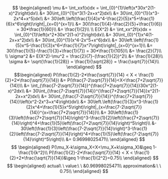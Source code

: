 $$
\begin{aligned}
  \mu &= \int_xxf(x)dx = \int_{0}^{1}\left(x*30x^2(1-x)^2\right)dx\\
  &= 30\int_{0}^{1}x^3(1-2x+x^2)dx\\
  &= 30\int_{0}^{1}(x^3-2x^4+x^5)dx\\
  &= 30\left.\left(\frac{1}{4}x^4-\frac{2}{5}x^5+\frac{1}{6}x^6\right)\right|_{x=0}^{x=1}\\
  &= 30(\frac{1}{4}-\frac{2}{5}+\frac{1}{6}) = 30*\frac{1}{60}\\
  &= \frac{1}{2}\\
  \\
  E(X^2) &= \int_xx^2f(x)dx = \int_{0}^{1}\left(x^2*30x^2(1-x)^2\right)dx\\
  &= 30\int_{0}^{1}x^4(1-2x+x^2)dx\\
  &= 30\int_{0}^{1}(x^4-2x^5+x^6)dx\\
  &= 30\left.\left(\frac{1}{5}x^5-\frac{1}{3}x^6+\frac{1}{7}x^7\right)\right|_{x=0}^{x=1}\\
  &= 30(\frac{1}{5}-\frac{1}{3}+\frac{1}{7}) = 30*\frac{1}{105}\\
  &= \frac{2}{7}\\
  \\
  \sigma^2 &= E(X^2)-\mu^2 = \frac{2}{7}-(\frac{1}{2})^2\\
  &= \frac{1}{28}\\
  \sigma &= \sqrt{\frac{1}{28}} = \frac{1}{\sqrt{28}} = \frac{\sqrt{7}}{14}\\
  \end{aligned}
$$
$$\begin{aligned}
  P(\frac{1}{2}-2*\frac{\sqrt{7}}{14} < X < \frac{1}{2}+2*\frac{\sqrt{7}}{14})
  &= P(\frac{7-2\sqrt{7}}{14}<X<\frac{7+2\sqrt{7}}{14})\\
  &= \int_{\frac{7-2\sqrt{7}}{14}}^{\frac{7+2\sqrt{7}}{14}}30x^2(1-x)^2dx\\
  &= 30\int_{\frac{7-2\sqrt{7}}{14}}^{\frac{7+2\sqrt{7}}{14}}x^2(1-2x+x^2)dx\\
  &= 30\int_{\frac{7-2\sqrt{7}}{14}}^{\frac{7+2\sqrt{7}}{14}}\left(x^2-2x^3+x^4\right)dx\\
  &= 30\left.\left(\frac{1}{3}x^3-\frac{1}{2}x^4+\frac{1}{5}x^5\right)\right|_{x=\frac{7-2\sqrt{7}}{14}}^{x=\frac{7+2\sqrt{7}}{14}}\\
  &= 30\left(\frac{1}{3}\left(\frac{7+2\sqrt{7}}{14}\right)^3-\frac{1}{2}\left(\frac{7+2\sqrt{7}}{14}\right)^4+\frac{1}{5}\left(\frac{7+2\sqrt{7}}{14}\right)^5\right)\\
  &- 30\left(\frac{1}{3}\left(\frac{7-2\sqrt{7}}{14}\right)^3-\frac{1}{2}\left(\frac{7-2\sqrt{7}}{14}\right)^4+\frac{1}{5}\left(\frac{7-2\sqrt{7}}{14}\right)^5\right)\\
  &= 0.96998025471\\
\end{aligned}
$$
$$
\begin{aligned}
  P(\mu_X-k\sigma_X<X<\mu_X+k\sigma_X)&\geq 1-\frac{1}{k^2}\\
  P(\frac{1}{2}-2*\frac{\sqrt{7}}{14} < X < \frac{1}{2}+2*\frac{\sqrt{7}}{14})&\geq 1-\frac{1}{2^2}=0.75\\
\end{aligned}
$$
$$
\begin{aligned}
  actual\ \ value:\ \ &0.96998025471\\
  approximation&:\ \ 0.75\\
\end{aligned}
$$